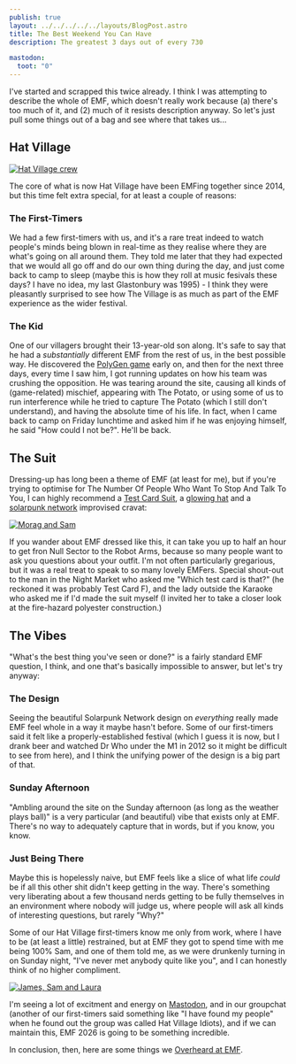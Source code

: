 ```yaml
---
publish: true
layout: ../../../../../layouts/BlogPost.astro
title: The Best Weekend You Can Have
description: The greatest 3 days out of every 730

mastodon:
  toot: "0"
---
```


I've started and scrapped this twice already. I think I was attempting to describe the whole of EMF, which doesn't really work because (a) there's too much of it, and (2) much of it resists description anyway. So let's just pull some things out of a bag and see where that takes us...

## Hat Village

[![Hat Village crew](/assets/blog-images/2024/06/11/hat-village.jpg)](/assets/blog-images/2024/06/11/hat-village.jpg)

The core of what is now Hat Village have been EMFing together since 2014, but this time felt extra special, for at least a couple of reasons:

### The First-Timers

We had a few first-timers with us, and it's a rare treat indeed to watch people's minds being blown in real-time as they realise where they are what's going on all around them. They told me later that they had expected that we would all go off and do our own thing during the day, and just come back to camp to sleep (maybe this is how they roll at music fesivals these days? I have no idea, my last Glastonbury was 1995) - I think they were pleasantly surprised to see how The Village is as much as part of the EMF experience as the wider festival.

### The Kid

One of our villagers brought their 13-year-old son along. It's safe to say that he had a _substantially_ different EMF from the rest of us, in the best possible way. He discovered the [PolyGen game](https://gen.polyb.io/) early on, and then for the next three days, every time I saw him, I got running updates on how his team was crushing the opposition. He was tearing around the site, causing all kinds of (game-related) mischief, appearing with The Potato, or using some of us to run interference while he tried to capture The Potato (which I still don't understand), and having the absolute time of his life. In fact, when I came back to camp on Friday lunchtime and asked him if he was enjoying himself, he said "How could I not be?". He'll be back.

## The Suit

Dressing-up has long been a theme of EMF (at least for me), but if you're trying to optimise for The Number Of People Who Want To Stop And Talk To You, I can highly recommend a [Test Card Suit](https://mastodon.me.uk/@CatRyan@oldbytes.space/112536514744900516), a [glowing hat](https://sam.pikesley.org/projects/glowing-hat/) and a [solarpunk network](https://www.emfcamp.org/static/2024/theme-guide.pdf) improvised cravat:

[![Morag and Sam](/assets/blog-images/2024/06/11/morag-and-sam.jpg)](/assets/blog-images/2024/06/11/morag-and-sam.jpg)

If you wander about EMF dressed like this, it can take you up to half an hour to get fron Null Sector to the Robot Arms, because so many people want to ask you questions about your outfit. I'm not often particularly gregarious, but it was a real treat to speak to so many lovely EMFers. Special shout-out to the man in the Night Market who asked me "Which test card is that?" (he reckoned it was probably Test Card F), and the lady outside the Karaoke who asked me if I'd made the suit myself (I invited her to take a closer look at the fire-hazard polyester construction.)


## The Vibes

"What's the best thing you've seen or done?" is a fairly standard EMF question, I think, and one that's basically impossible to answer, but let's try anyway:

### The Design

Seeing the beautiful Solarpunk Network design on *everything* really made EMF feel whole in a way it maybe hasn't before. Some of our first-timers said it felt like a properly-established festival (which I guess it is now, but I drank beer and watched Dr Who under the M1 in 2012 so it might be difficult to see from here), and I think the unifying power of the design is a big part of that.

### Sunday Afternoon

"Ambling around the site on the Sunday afternoon (as long as the weather plays ball)" is a very particular (and beautiful) vibe that exists only at EMF. There's no way to adequately capture that in words, but if you know, you know.

### Just Being There

Maybe this is hopelessly naive, but EMF feels like a slice of what life *could* be if all this other shit didn't keep getting in the way. There's something very liberating about a few thousand nerds getting to be fully themselves in an environment where nobody will judge us, where people will ask all kinds of interesting questions, but rarely "Why?"

Some of our Hat Village first-timers know me only from work, where I have to be (at least a little) restrained, but at EMF they got to spend time with me being 100% Sam, and one of them told me, as we were drunkenly turning in on Sunday night, "I've never met anybody quite like you", and I can honestly think of no higher compliment.

[![James, Sam and Laura](/assets/blog-images/2024/06/11/james-sam-laura.jpg)](/assets/blog-images/2024/06/11/james-sam-laura.jpg)

I'm seeing a lot of excitment and energy on [Mastodon](https://mastodon.me.uk/tags/EMFCamp), and in our groupchat (another of our first-timers said something like "I have found my people" when he found out the group was called Hat Village Idiots), and if we can maintain this, EMF 2026 is going to be something incredible.

In conclusion, then, here are some things we [Overheard at EMF](https://mastodon.me.uk/tags/OverheardAtEMFCamp).
